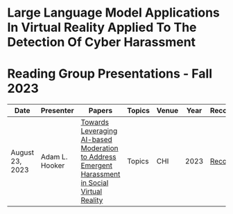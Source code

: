 # Large Language Model Applications In Virtual Reality Applied To The Detection Of Cyber Harassment 
# Reading Group Presentations - Fall 2023
| Date         | Presenter | Papers                                                                                                                       | Topics                          | Venue              | Year            | Recording     | Slides     |
|--------------|-----------|------------------------------------------------------------------------------------------------------------------------------|---------------------------------|--------------------|-----------------|-----------|--------|
|August 23, 2023| Adam L. Hooker | [Towards Leveraging AI-based Moderation to Address Emergent Harassment in Social Virtual Reality](https://github.com/Ahooker90/LLM-VR-CyberHarassment/blob/main/Presentations/Towards%20Leveraging%20AI-based%20Moderation%20to%20Address%20Emergent%20Harassment%20in%20Social%20Virtual%20Reality.pptx) | Topics | CHI | 2023 | [Recording](https://buffalo.zoom.us/rec/share/RPvC5eBzhsG8bcLcstGkb17kLmaHsXAPggCOHozWhZYJhLKotL8ue6172g9y4vvR.9UkNvJJp-GeOdQPE) | [Slides](link) |

